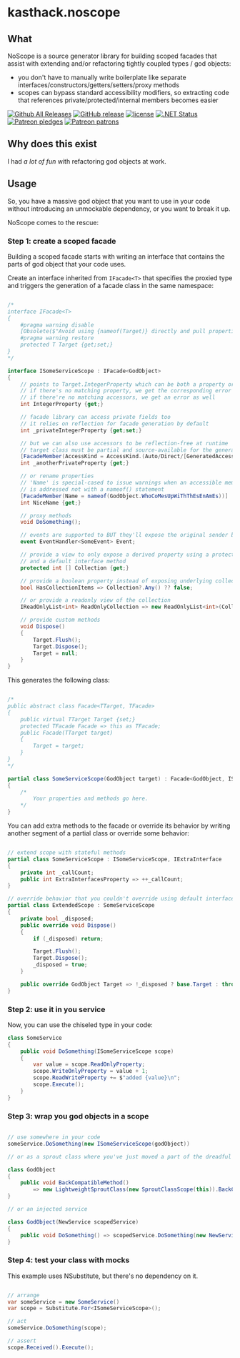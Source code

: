 # kasthack.noscope

## What

NoScope is a source generator library for building scoped facades that assist with extending and/or refactoring tightly coupled types / god objects:

* you don't have to manually write boilerplate like separate interfaces/constructors/getters/setters/proxy methods
* scopes can bypass standard accessibility modifiers, so extracting code that references private/protected/internal members becomes easier

[![Github All Releases](https://img.shields.io/github/downloads/kasthack-labs/kasthack.noscope/total.svg)](https://github.com/kasthack-labs/kasthack.noscope/releases/latest)
[![GitHub release](https://img.shields.io/github/release/kasthack-labs/kasthack.noscope.svg)](https://github.com/kasthack-labs/kasthack.noscope/releases/latest)
[![license](https://img.shields.io/github/license/kasthack-labs/kasthack.noscope.svg)](LICENSE)
[![.NET Status](https://github.com/kasthack-labs/kasthack.noscope/workflows/.NET/badge.svg)](https://github.com/kasthack-labs/kasthack.noscope/actions?query=workflow%3A.NET)
[![Patreon pledges](https://img.shields.io/endpoint.svg?url=https%3A%2F%2Fshieldsio-patreon.vercel.app%2Fapi%3Fusername%3Dkasthack%26type%3Dpledges&style=flat)](https://patreon.com/kasthack)
[![Patreon patrons](https://img.shields.io/endpoint.svg?url=https%3A%2F%2Fshieldsio-patreon.vercel.app%2Fapi%3Fusername%3Dkasthack%26type%3Dpatrons&style=flat)](https://patreon.com/kasthack)

## Why does this exist

I had *a lot of fun* with refactoring god objects at work.

## Usage

So, you have a massive god object that you want to use in your code without introducing an unmockable dependency, or you want to break it up.

NoScope comes to the  rescue:

### Step 1: create a scoped facade

Building a scoped facade starts with writing an interface that contains the parts of god object that your code uses.

Create an interface inherited from `IFacade<T>` that specifies the proxied type and triggers the generation of a facade class in the same namespace:

```csharp

/*
interface IFacade<T>
{
	#pragma warning disable
	[Obsolete($"Avoid using {nameof(Target)} directly and pull properties into the facade whenever possible")]
	#pragma warning restore
    protected T Target {get;set;}
}
*/

interface ISomeServiceScope : IFacade<GodObject>
{
    // points to Target.IntegerProperty which can be both a property or a field
    // if there's no matching property, we get the corresponding error
    // if there're no matching accessors, we get an error as well
    int IntegerProperty {get;}

    // facade library can access private fields too
    // it relies on reflection for facade generation by default
    int _privateIntegerProperty {get;set;}

    // but we can also use accessors to be reflection-free at runtime
    // target class must be partial and source-available for the generator to work
    [FacadeMember(AccessKind = AccessKind.(Auto/Direct/[GeneratedAccessor]/ReflectionAccessor)]
    int _anotherPrivateProperty {get;}

    // or rename properties
    // 'Name' is special-cased to issue warnings when an accessible member
    // is addressed not with a nameof() statement
    [FacadeMember(Name = nameof(GodObject.WhoCoMesUpWiThThEsEnAmEs))]
    int NiceName {get;}

    // proxy methods
    void DoSomething();

    // events are supported to BUT they'll expose the original sender by default
    event EventHandler<SomeEvent> Event;

    // provide a view to only expose a derived property using a protected property
    // and a default interface method
    protected int [] Collection {get;}

    // provide a boolean property instead of exposing underlying collection
    bool HasCollectionItems => Collection?.Any() ?? false;

    // or provide a readonly view of the collection
    IReadOnlyList<int> ReadOnlyCollection => new ReadOnlyList<int>(Collection);

    // provide custom methods
    void Dispose()
    {
        Target.Flush();
        Target.Dispose();
        Target = null;
    }
}
```

This generates the following class:

```csharp

/*
public abstract class Facade<TTarget, TFacade>
{
    public virtual TTarget Target {set;}
    protected TFacade Facade => this as TFacade;
    public Facade(TTarget target)
    {
        Target = target;
    }
}
*/

partial class SomeServiceScope(GodObject target) : Facade<GodObject, ISomeServiceScope>(target), ISomeServiceScope
{
    /*
        Your properties and methods go here.
    */
}
```

You can add extra methods to the facade or override its behavior by writing another segment of a partial class or override some behavior:

```csharp

// extend scope with stateful methods
partial class SomeServiceScope : ISomeServiceScope, IExtraInterface
{
    private int _callCount;
    public int ExtraInterfacesProperty => ++_callCount;
}

// override behavior that you couldn't override using default interface methods
partial class ExtendedScope : SomeServiceScope
{
    private bool _disposed;
    public override void Dispose()
    {
        if (_disposed) return;

        Target.Flush();
        Target.Dispose();
        _disposed = true;
    }

    public override GodObject Target => !_disposed ? base.Target : throw new ObjectDisposedException();
}
```

### Step 2: use it in you service

Now, you can use the chiseled type in your code:

```csharp
class SomeService
{
    public void DoSomething(ISomeServiceScope scope)
    {
        var value = scope.ReadOnlyProperty;
        scope.WriteOnlyProperty = value + 1;
        scope.ReadWriteProperty += $"added {value}\n";
        scope.Execute();
    }
}
````

### Step 3: wrap you god objects in a scope

```csharp

// use somewhere in your code
someService.DoSomething(new ISomeServiceScope(godObject))

// or as a sprout class where you've just moved a part of the dreadful god object

class GodObject
{
    public void BackCompatibleMethod()
        => new LightweightSproutClass(new SproutClassScope(this)).BackCompatibleMethod();
}

// or an injected service

class GodObject(NewService scopedService)
{
    public void DoSomething() => scopedService.DoSomething(new NewServiceScope(this));
}

```


### Step 4: test your class with mocks

This example uses NSubstitute, but there's no dependency on it.

```csharp

// arrange
var someService = new SomeService()
var scope = Substitute.For<ISomeServiceScope>();

// act
someService.DoSomething(scope);

// assert
scope.Received().Execute();
```
